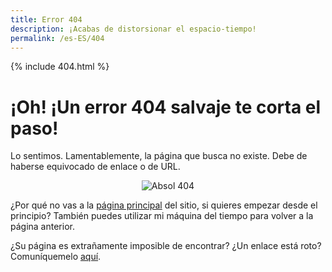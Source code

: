 ```yaml
---
title: Error 404
description: ¡Acabas de distorsionar el espacio-tiempo!
permalink: /es-ES/404
---
```

{% include 404.html %}

<script>
  window.onload = function() {
    if ( window.location.search ) {
      const queryString = window.location.search;
      const urlParams = new URLSearchParams(queryString);
      const redirect = decodeURI(urlParams.get('redirect'));
      window.history.pushState("", "", "{{ site.url }}" + redirect);
    }
  }
</script>

# ¡Oh! ¡Un error 404 salvaje te corta el paso!
Lo sentimos. Lamentablemente, la página que busca no existe. Debe de haberse equivocado de enlace o de URL.
<p align="center">
  <img src="https://testabsol.github.io/assets/images/art/Absol_404.png" alt="Absol 404" /><br>
</p>

¿Por qué no vas a la [página principal](/es-ES/) del sitio, si quieres empezar desde el principio? También puedes utilizar mi máquina del tiempo para <span class="a" onclick="window.history.back()">volver a la página anterior</span>.

¿Su página es extrañamente imposible de encontrar? ¿Un enlace está roto? Comuníquemelo [aquí](https://github.com/SombrAbsol/SombrAbsol.github.io/issues).
